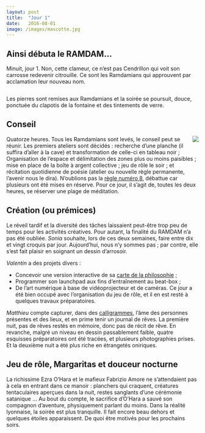 ```yaml
---
layout: post
title:  "Jour 1"
date:   2016-08-01
image: /images/mascotte.jpg
---
```


## Ainsi débuta le RAMDAM...

Minuit, jour 1. Non, cette clameur, ce n’est pas Cendrillon qui voit son carrosse redevenir citrouille. Ce sont les Ramdamians qui approuvent par acclamation leur nouveau nom.

<div class="box alt">
					<div class="row uniform 50%">
						<div class="6u"><span class="image fit"><img src="/images/rampierres.jpg" alt="" /></span></div>
						<div class="6u"><span class="image fit"><img src="/images/ramlentin.JPG" alt="" /></span></div>
						<div class="6u"><span class="image fit"><img src="/images/ramnia.JPG" alt="" /></span></div>
						<div class="6u"><span class="image fit"><img src="/images/prequel.jpg" alt="" /></span></div>
					</div>
</div>

Les pierres sont remises aux Ramdamians et la soirée se poursuit, douce, ponctuée du clapotis de la fontaine et des tintements de verre.

## Conseil

<div style="float:right; max-width: 500px;"><img src="/images/tableau.jpg"></div>

Quatorze heures. Tous les Ramdamians sont levés, le conseil peut se réunir. Les premiers ateliers sont décidés : recherche d’une planche (il suffira d’aller à la cave) et transformation de celle-ci en tableau noir ;
Organisation de l’espace et délimitation des zones plus ou moins paisibles ; mise en place de la boîte à argent collective ; jeu de rôle le soir ; et récitation quotidienne de poésie (atelier ou nouvelle règle permanente, l’avenir nous le dira).
N’oublions pas la [règle numéro 8](http://camp.ramdam.space/code), débattue car plusieurs ont été mises en réserve. Pour ce jour, il s’agit de, toutes les deux heures, se réserver une plage de méditation.


## Création (ou prémices)
Le réveil tardif et la diversité des tâches laissaient peut-être trop peu de temps pour les activités créatives. Pour autant, la finalité du RAMDAM n’a pas été oubliée.
*Sonia* souhaite, lors de ces deux semaines, faire entre dix et vingt croquis par jour. Aujourd’hui, nous n’y sommes pas ; par contre, elle s’est fait plaisir en soignant un dessin d’arrosoir.

*Valentin* a des projets divers :
-	Concevoir une version interactive de sa [carte de la philosophie](http://lophi.ramdam.space) ;
-	Programmer son launchpad aux fins d’entraînement au beat-box ;
-	De l’art numérique à base de vidéoprojecteur et de caméras.
Ce jour a été bien occupé avec l’organisation du jeu de rôle, et il en est resté à quelques travaux préparatoires.

*Matthieu* compte capturer, dans des [calligrammes](https://fr.wikipedia.org/wiki/Calligramme), l’âme des personnes présentes et des lieux, et en prime tenir un journal de rêves. La première nuit, pas de rêves restés en mémoire, donc pas de récit de rêve. En revanche, malgré un niveau en dessin passablement faible, quatre esquisses préparatoires ont été tracées, et plusieurs photographies prises. Et la deuxième nuit a été plus riche en étrangetés oniriques.

## Jeu de rôle, Margaritas et douceur nocturne
La richissime Ezra O’Hara et le mafieux Fabrizio Amore ne s’attendaient pas à cela en entrant dans ce manoir : planchers qui craquent, créatures tentaculaires aperçues dans la nuit, restes sanglants d’une cérémonie satanique … Au bout du compte, le sacrifice d’O’Hara a sauvé son compagnon d’aventure, physiquement parlant du moins.
Dans la réalité lyonnaise, la soirée est plus tranquille. Il fait encore beau dehors et quelques étoiles apparaissent. De quoi être motivés pour les prochains soirs.
